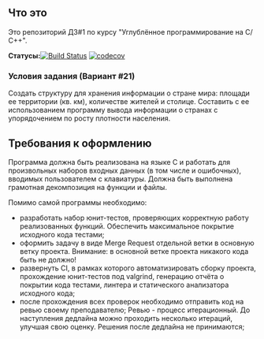 ## Что это
Это репозиторий ДЗ#1 по курсу "Углублённое программирование на C/С++".

**Статусы:**[![Build Status](https://travis-ci.org/GeorgiyX/TP-CCpp-HW1.svg?branch=dev-homework)](https://travis-ci.org/GeorgiyX/TP-CCpp-HW1)  [![codecov](https://codecov.io/gh/GeorgiyX/TP-CCpp-HW1/branch/dev-homework/graph/badge.svg)](https://codecov.io/gh/GeorgiyX/TP-CCpp-HW1)
### Условия задания (Вариант #21)

Создать структуру для хранения информации о стране мира: площади ее территории (кв. км), количестве жителей и столице. Составить с ее использованием программу вывода информации о странах с упорядочением по росту плотности населения.

## Требования к оформлению
Программа должна быть реализована на языке C и работать для произвольных наборов входных данных (в том числе и ошибочных), вводимых пользователем с клавиатуры. Должна быть выполнена грамотная декомпозиция на функции и файлы.

Помимо самой программы необходимо:

* разработать набор юнит-тестов, проверяющих корректную работу реализованных функций. Обеспечить максимальное покрытие исходного кода тестами;
* оформить задачу в виде Merge Request отдельной ветки в основную ветку проекта.
  Внимание: в основной ветке проекта никакого кода быть не должно!
* развернуть CI, в рамках которого автоматизировать сборку проекта, прохождение юнит-тестов под valgrind, генерацию отчёта о покрытии кода тестами, линтера и статического анализатора исходного кода;
* после прохождения всех проверок необходимо отправить код на ревью своему преподавателю;
  Ревью - процесс итерационный. До наступления дедлайна можно проходить несколько итераций, улучшая свою оценку. Решения после дедлайна не принимаются;
